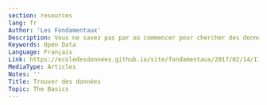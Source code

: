 ```yaml
---
section: resources
lang: fr
Author: 'Les Fondamentaux'
Description: Vous ne savez pas par où commencer pour chercher des données ? Cette section est une introduction aux portails de données et aux différentes sources de données. Nous vous guiderons pas-à-pas dans l’utilisation d’un portail de données.
Keywords: Open Data
Language: Français
Link: https://ecoledesdonnees.github.io/site/fondamentaux/2017/02/14/II-trouver-des-donnees/
MediaType: Articles
Notes: ''
Title: Trouver des données
Topic: The Basics
---
```

